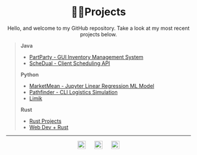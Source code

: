 <h1 align="center">🧑‍💻Projects</h1>

<p align="center">Hello, and welcome to my GitHub repository. Take a look at my most recent projects below.</p>

>
> <b>Java</b>
>   - [PartParty - GUI Inventory Management System](https://github.com/nuiben/PartParty)
>   - [ScheDual - Client Scheduling API](https://github.com/nuiben/ScheDual)
> 
> <b>Python</b>
>   - [MarketMean - Jupyter Linear Regression ML Model](https://github.com/nuiben/marketmean)
>   - [Pathfinder - CLI Logistics Simulation](https://github.com/nuiben/pathfinder)
>   - [Limik](https://github.com/nuiben/limik)
> 
> <b>Rust</b>
>   - [Rust Projects](https://github.com/nuiben/rust)
>   - [Web Dev + Rust](https://github.com/nuiben/rust_web)
---

<div align="center">
  <a href="https://www.linkedin.com/in/benjamingp/"><img align="center" alt="BenPorter | LinkedIn" width="22px" src="https://cdn.jsdelivr.net/npm/simple-icons@v3/icons/linkedin.svg"></a>
  <span>&nbsp;&nbsp;&nbsp;&nbsp;</span>
  <a href="https://twitter.com/benp0rter"><img align="center" alt="BenPorter | Twitter" width="22px" src="https://cdn.jsdelivr.net/npm/simple-icons@v3/icons/twitter.svg"></a>
  <span>&nbsp;&nbsp;&nbsp;&nbsp;</span>
  <a href="https://bento.me/ben-porter"><img align="center" alt="BenPorter | Bento" width="22px" src="https://cdn.jsdelivr.net/npm/simple-icons@v9/icons/bento.svg"></a>
</div>
